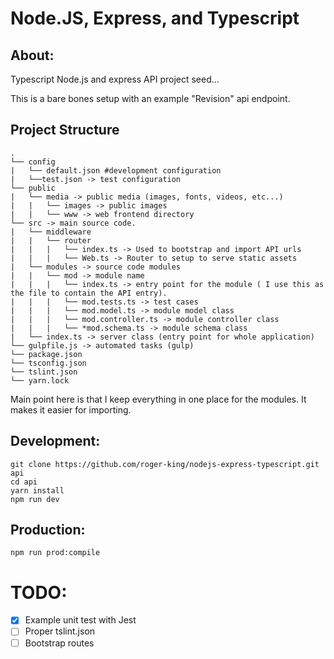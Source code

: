 # Node.JS, Express, and Typescript

## About:
Typescript Node.js and express API project seed...

This is a bare bones setup with an example "Revision" api endpoint.

## Project Structure
```
.
└── config
|   └── default.json #development configuration
|   └──test.json -> test configuration
└── public
|   └── media -> public media (images, fonts, videos, etc...)
|   |   └── images -> public images
|   |   └── www -> web frontend directory
└── src -> main source code.
|   └── middleware
|   |   └── router
|   |   |   └── index.ts -> Used to bootstrap and import API urls
|   |   |   └── Web.ts -> Router to setup to serve static assets
|   └── modules -> source code modules
|   |   └── mod -> module name
|   |   |   └── index.ts -> entry point for the module ( I use this as the file to contain the API entry).
|   |   |   └── mod.tests.ts -> test cases
|   |   |   └── mod.model.ts -> module model class
|   |   |   └── mod.controller.ts -> module controller class
|   |   |   └── *mod.schema.ts -> module schema class
|   └── index.ts -> server class (entry point for whole application)
└── gulpfile.js -> automated tasks (gulp)
└── package.json
└── tsconfig.json
└── tslint.json
└── yarn.lock
```

Main point here is that I keep everything in one place for the modules. It makes it easier for importing.

## Development:
```
git clone https://github.com/roger-king/nodejs-express-typescript.git api
cd api
yarn install
npm run dev
```

## Production:

```
npm run prod:compile
```

# TODO:
- [x] Example unit test with Jest
- [ ] Proper tslint.json
- [ ] Bootstrap routes
